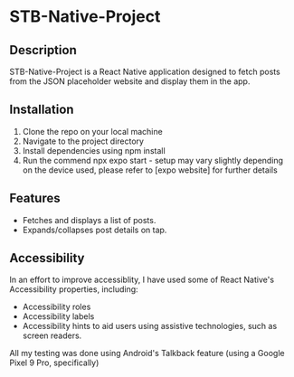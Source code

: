 # STB-Native-Project

## Description
STB-Native-Project is a React Native application designed to fetch posts from the JSON placeholder website and display them in the app.

## Installation
1. Clone the repo on your local machine
2. Navigate to the project directory
3. Install dependencies using npm install
4. Run the commend npx expo start - setup may vary slightly depending on the device used, please refer to [expo website] for further details

## Features
- Fetches and displays a list of posts.
- Expands/collapses post details on tap.

## Accessibility 
In an effort to improve accessiblity, I have used some of React Native's Accessibility properties, including:
- Accessibility roles
- Accessibility labels
- Accessibility hints
to aid users using assistive technologies, such as screen readers.

All my testing was done using Android's Talkback feature (using a Google Pixel 9 Pro, specifically)